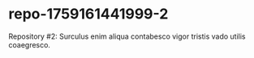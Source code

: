 # repo-1759161441999-2
Repository #2: Surculus enim aliqua contabesco vigor tristis vado utilis coaegresco.

